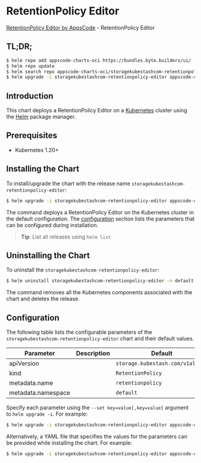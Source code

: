 # RetentionPolicy Editor

[RetentionPolicy Editor by AppsCode](https://appscode.com) - RetentionPolicy Editor

## TL;DR;

```bash
$ helm repo add appscode-charts-oci https://bundles.byte.builders/ui/
$ helm repo update
$ helm search repo appscode-charts-oci/storagekubestashcom-retentionpolicy-editor --version=v0.8.0
$ helm upgrade -i storagekubestashcom-retentionpolicy-editor appscode-charts-oci/storagekubestashcom-retentionpolicy-editor -n default --create-namespace --version=v0.8.0
```

## Introduction

This chart deploys a RetentionPolicy Editor on a [Kubernetes](http://kubernetes.io) cluster using the [Helm](https://helm.sh) package manager.

## Prerequisites

- Kubernetes 1.20+

## Installing the Chart

To install/upgrade the chart with the release name `storagekubestashcom-retentionpolicy-editor`:

```bash
$ helm upgrade -i storagekubestashcom-retentionpolicy-editor appscode-charts-oci/storagekubestashcom-retentionpolicy-editor -n default --create-namespace --version=v0.8.0
```

The command deploys a RetentionPolicy Editor on the Kubernetes cluster in the default configuration. The [configuration](#configuration) section lists the parameters that can be configured during installation.

> **Tip**: List all releases using `helm list`

## Uninstalling the Chart

To uninstall the `storagekubestashcom-retentionpolicy-editor`:

```bash
$ helm uninstall storagekubestashcom-retentionpolicy-editor -n default
```

The command removes all the Kubernetes components associated with the chart and deletes the release.

## Configuration

The following table lists the configurable parameters of the `storagekubestashcom-retentionpolicy-editor` chart and their default values.

|     Parameter      | Description |                   Default                   |
|--------------------|-------------|---------------------------------------------|
| apiVersion         |             | <code>storage.kubestash.com/v1alpha1</code> |
| kind               |             | <code>RetentionPolicy</code>                |
| metadata.name      |             | <code>retentionpolicy</code>                |
| metadata.namespace |             | <code>default</code>                        |


Specify each parameter using the `--set key=value[,key=value]` argument to `helm upgrade -i`. For example:

```bash
$ helm upgrade -i storagekubestashcom-retentionpolicy-editor appscode-charts-oci/storagekubestashcom-retentionpolicy-editor -n default --create-namespace --version=v0.8.0 --set apiVersion=storage.kubestash.com/v1alpha1
```

Alternatively, a YAML file that specifies the values for the parameters can be provided while
installing the chart. For example:

```bash
$ helm upgrade -i storagekubestashcom-retentionpolicy-editor appscode-charts-oci/storagekubestashcom-retentionpolicy-editor -n default --create-namespace --version=v0.8.0 --values values.yaml
```
